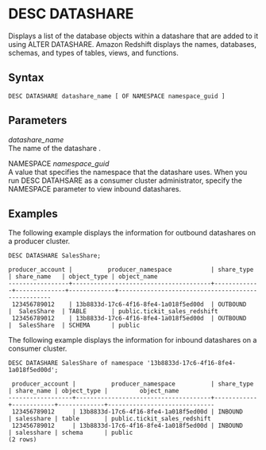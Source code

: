 # DESC DATASHARE<a name="r_DESC_DATASHARE"></a>

Displays a list of the database objects within a datashare that are added to it using ALTER DATASHARE\. Amazon Redshift displays the names, databases, schemas, and types of tables, views, and functions\. 

## Syntax<a name="r_DESC_DATASHARE-synopsis"></a>

```
DESC DATASHARE datashare_name [ OF NAMESPACE namespace_guid ]
```

## Parameters<a name="r_DESC_DATASHARE-parameters"></a>

 *datashare\_name*   
The name of the datashare \. 

NAMESPACE *namespace\_guid*   
A value that specifies the namespace that the datashare uses\. When you run DESC DATAHSARE as a consumer cluster administrator, specify the NAMESPACE parameter to view inbound datashares\.

## Examples<a name="r_DESC_DATASHARE-examples"></a>

The following example displays the information for outbound datashares on a producer cluster\.

```
DESC DATASHARE SalesShare;
          
producer_account |          producer_namespace           | share_type  | share_name   | object_type | object_name 
-----------------+---------------------------------------+-------------+--------------+-------------+---------------------------------------------------
 123456789012    | 13b8833d-17c6-4f16-8fe4-1a018f5ed00d  | OUTBOUND    |  SalesShare  | TABLE       | public.tickit_sales_redshift
 123456789012    | 13b8833d-17c6-4f16-8fe4-1a018f5ed00d  | OUTBOUND    |  SalesShare  | SCHEMA      | public
```

The following example displays the information for inbound datashares on a consumer cluster\.

```
DESC DATASHARE SalesShare of namespace '13b8833d-17c6-4f16-8fe4-1a018f5ed00d';
            
 producer_account |          producer_namespace          | share_type | share_name | object_type |         object_name
------------------+--------------------------------------+------------+------------+-------------+------------------------------
 123456789012     | 13b8833d-17c6-4f16-8fe4-1a018f5ed00d | INBOUND    | salesshare | table       | public.tickit_sales_redshift
 123456789012     | 13b8833d-17c6-4f16-8fe4-1a018f5ed00d | INBOUND    | salesshare | schema      | public
(2 rows)
```